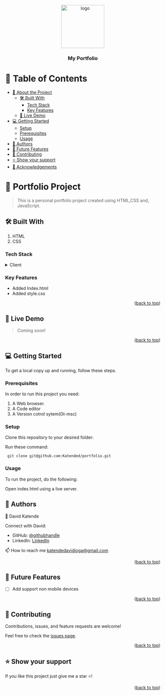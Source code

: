 <a name="readme-top"></a>
<div align="center">
  
  <img src="./logo.PNG" alt="logo" width="140"  height="auto" />
  <br/>

  <h3><b>My Portfolio</b></h3>

</div>


# 📗 Table of Contents

- [📖 About the Project](#about-project)
  - [🛠 Built With](#built-with)
    - [Tech Stack](#tech-stack)
    - [Key Features](#key-features)
  - [🚀 Live Demo](#live-demo)
- [💻 Getting Started](#getting-started)
  - [Setup](#setup)
  - [Prerequisites](#prerequisites)
   - [Usage](#usage)
- [👥 Authors](#authors)
- [🔭 Future Features](#future-features)
- [🤝 Contributing](#contributing)
- [⭐️ Show your support](#support)
- [🙏 Acknowledgements](#acknowledgements)



# 📖 Portfolio Project <a name="about-project"></a>

> This is a personal portfolio project created using HTML,CSS and, JavaScript.

## 🛠 Built With <a name="built-with"></a>

1. HTML
2. CSS

### Tech Stack <a name="tech-stack"></a>

<details>
  <summary>Client</summary>
  <ul>
    <li><a href="https://reactjs.org/">HTML</a></li>
    <li><a href="https://developer.mozilla.org/en-US/docs/Web/CSS/Reference/">CSS</a></li>
    <li><a href="https://developer.mozilla.org/en-US/docs/Web/CSShttps://developer.mozilla.org/en-US/docs/Web/JavaScript/">JavaScript</a></li>
  </ul>
</details>

### Key Features <a name="key-features"></a>

- Added Index.html
- Added style.css


<p align="right">(<a href="#readme-top">back to top</a>)</p>


## 🚀 Live Demo <a name="live-demo"></a>

> Coming soon!


<p align="right">(<a href="#readme-top">back to top</a>)</p>


## 💻 Getting Started <a name="getting-started"></a>

To get a local copy up and running, follow these steps.

### Prerequisites

In order to run this project you need:

1. A Web browser.
2. A Code editor
3. A Version cotrol sytem(Gt-msc)

### Setup

Clone this repository to your desired folder:

Run these command:

``` git clone git@github.com:Katended/portfolio.git```


### Usage

To run the project, do the following:

Open index.html using a live server.


## 👥 Authors <a name="authors"></a>


👤 David Katende

Connect with David:
- GitHub: [@githubhandle](https://github.com/Katended)
- LinkedIn: [LinkedIn](linkedin.com/in/katende-david-01627461)

 📫 How to reach me katendedavidjoga@gmail.com
<p align="right">(<a href="#readme-top">back to top</a>)</p>

## 🔭 Future Features <a name="future-features"></a>

- [ ] Add support non mobile devices

<p align="right">(<a href="#readme-top">back to top</a>)</p>

## 🤝 Contributing <a name="contributing"></a>

Contributions, issues, and feature requests are welcome!

Feel free to check the [issues page](https://github.com/Katended/portfolio/issues).

<p align="right">(<a href="#readme-top">back to top</a>)</p>

## ⭐️ Show your support <a name="support"></a>

If you like this project just give me a star ⭐️!

<p align="right">(<a href="#readme-top">back to top</a>)</p>
